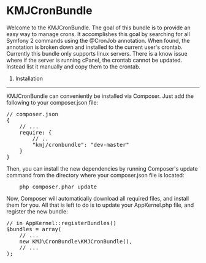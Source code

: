 KMJCronBundle
================================


Welcome to the KMJCronBundle. The goal of this bundle is to provide an easy way to manage crons. 
It accomplishes this goal by searching for all Symfony 2 commands using the @CronJob annotation.
When found, the annotation is broken down and installed to the current user's crontab. Currently this bundle only supports linux servers. There is
a know issue where if the server is running cPanel, the crontab cannot be updated. Instead list it manually and copy them to the crontab.


1) Installation
----------------------------------

KMJCronBundle can conveniently be installed via Composer. Just add the following to your composer.json file:

<pre>
// composer.json
{
    // ...
    require: {
        // ..
        "kmj/cronbundle": "dev-master"
    }
}
</pre>


Then, you can install the new dependencies by running Composer's update command from the directory where your composer.json file is located:

<pre>
    php composer.phar update
</pre>


Now, Composer will automatically download all required files, and install them for you. All that is left to do is to update your AppKernel.php file, and register the new bundle:

<pre>
// in AppKernel::registerBundles()
$bundles = array(
    // ...
    new KMJ\CronBundle\KMJCronBundle(),
    // ...
);
</pre>